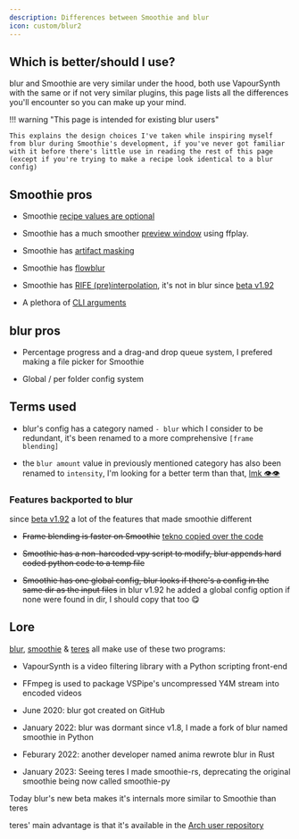 ```yaml
---
description: Differences between Smoothie and blur
icon: custom/blur2
---
```


## Which is better/should I use?

blur and Smoothie are very similar under the hood, both use VapourSynth with the same or if not very similar plugins, this page lists all the differences you'll encounter so you can make up your mind.

!!! warning "This page is intended for existing blur users"

    This explains the design choices I've taken while inspiring myself from blur during Smoothie's development, if you've never got familiar with it before there's little use in reading the rest of this page (except if you're trying to make a recipe look identical to a blur config)

## Smoothie pros

* Smoothie [recipe values are optional](./recipe.md#smoothie-recipe)

* Smoothie has a much smoother [preview window](./recipe.md#preview-window) using ffplay.

* Smoothie has [artifact masking](./recipe.md#artifact-masking)

* Smoothie has [flowblur](./recipe.md#artifact-masking)

* Smoothie has [RIFE (pre)interpolation](./recipe.md#pre-interp), it's not in blur since [beta v1.92](https://github.com/f0e/blur/releases)

* A plethora of [CLI arguments](./cli.md)

## blur pros

* Percentage progress and a drag-and drop queue system, I prefered making a file picker for Smoothie

* Global / per folder config system

## Terms used

* blur's config has a category named `- blur` which I consider to be redundant, it's been renamed to a more comprehensive `[frame blending]`

* the `blur amount` value in previously mentioned category has also been renamed to `intensity`, I'm looking for a better term than that, [lmk 👁👁](../../contact.md#couleur)

### Features backported to blur

since [beta v1.92](https://github.com/f0e/blur/releases) a lot of the features that made smoothie different

* ~~Frame blending is faster on Smoothie~~  [tekno copied over the code](https://github.com/f0e/blur/blob/master/plugins/blending.py)

* ~~Smoothie has a non-harcoded vpy script to modify, blur appends hard coded python code to a temp file~~

* ~~Smoothie has one global config, blur looks if there's a config in the same dir as the input files~~ in blur v1.92 he added a global config option if none were found in dir, I should copy that too 😋



## Lore


[blur](https://f0e.github.io/blur), [smoothie](./index.md) & [teres](https://github.com/animafps/teres) all make use of these two programs:

* VapourSynth is a video filtering library with a Python scripting front-end
* FFmpeg is used to package VSPipe's uncompressed Y4M stream into encoded videos


* June 2020: blur got created on GitHub

* January 2022: blur was dormant since v1.8, I made a fork of blur named smoothie in Python  

* Feburary 2022: another developer named anima rewrote blur in Rust

* January 2023: Seeing teres I made smoothie-rs, deprecating the original smoothie being now called smoothie-py

Today blur's new beta makes it's internals more similar to Smoothie than teres

teres' main advantage is that it's available in the [Arch user repository](https://repology.org/project/teres/versions)

